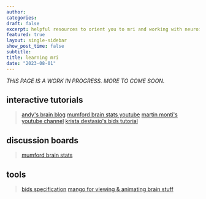 ```yaml
---
author:
categories:
draft: false
excerpt: helpful resources to orient you to mri and working with neuroimaging data
featured: true
layout: single-sidebar
show_post_time: false
subtitle:
title: learning mri
date: "2023-08-01"
---
```


*THIS PAGE IS A WORK IN PROGRESS. MORE TO COME SOON.*

## interactive tutorials

> [andy's brain blog](https://www.andysbrainblog.com/)
> [mumford brain stats youtube](https://www.youtube.com/channel/UCZ7gF0zm35FwrFpDND6DWeA)
> [martin monti's youtube channel](https://www.youtube.com/@braintalk9664)
> [krista destasio's bids tutorial](https://github.com/kdestasio/bidsQC)

## discussion boards

> [mumford brain stats](https://mumfordbrainstats.tumblr.com/)

## tools 

> [bids specification](https://github.com/bids-standard/bids-specification)
> [mango for viewing & animating brain stuff](https://mangoviewer.com/)
